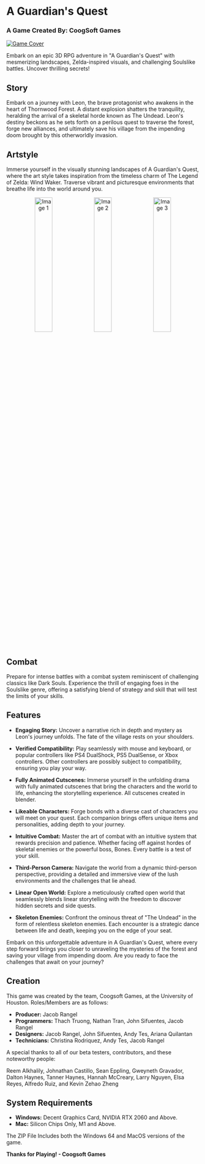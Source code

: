 # A Guardian's Quest
### A Game Created By: CoogSoft Games

[![Game Cover](https://img.itch.zone/aW1nLzE0NTcxNzg5LnBuZw==/original/bzids3.png)](https://coogsoftgames.itch.io/a-guardians-quest)

Embark on an epic 3D RPG adventure in "A Guardian's Quest" with mesmerizing landscapes, Zelda-inspired visuals, and challenging Soulslike battles. Uncover thrilling secrets!

## Story

Embark on a journey with Leon, the brave protagonist who awakens in the heart of Thornwood Forest. A distant explosion shatters the tranquility, heralding the arrival of a skeletal horde known as The Undead. Leon's destiny beckons as he sets forth on a perilous quest to traverse the forest, forge new alliances, and ultimately save his village from the impending doom brought by this otherworldly invasion.

## Artstyle

Immerse yourself in the visually stunning landscapes of A Guardian's Quest, where the art style takes inspiration from the timeless charm of The Legend of Zelda: Wind Waker. Traverse vibrant and picturesque environments that breathe life into the world around you.

<p align="center">
  <img src="https://img.itch.zone/aW1hZ2UvMjQ1NzE2Ny8xNDU3MDgxNy5wbmc=/original/sGLP0I.png" width="30%" alt="Image 1">
  <img src="https://img.itch.zone/aW1hZ2UvMjQ1NzE2Ny8xNDU3MDgxOC5wbmc=/original/Ut58vF.png" width="30%" alt="Image 2">
  <img src="https://img.itch.zone/aW1hZ2UvMjQ1NzE2Ny8xNDU3MDgyMS5wbmc=/original/BdLcU5.png" width="30%" alt="Image 3">
</p>

## Combat

Prepare for intense battles with a combat system reminiscent of challenging classics like Dark Souls. Experience the thrill of engaging foes in the Soulslike genre, offering a satisfying blend of strategy and skill that will test the limits of your skills.

## Features

- **Engaging Story:** Uncover a narrative rich in depth and mystery as Leon's journey unfolds. The fate of the village rests on your shoulders.

- **Verified Compatibility:** Play seamlessly with mouse and keyboard, or popular controllers like PS4 DualShock, PS5 DualSense, or Xbox controllers. Other controllers are possibly subject to compatibility, ensuring you play your way.

- **Fully Animated Cutscenes:** Immerse yourself in the unfolding drama with fully animated cutscenes that bring the characters and the world to life, enhancing the storytelling experience. All cutscenes created in blender.

- **Likeable Characters:** Forge bonds with a diverse cast of characters you will meet on your quest. Each companion brings offers unique items and personalities, adding depth to your journey.

- **Intuitive Combat:** Master the art of combat with an intuitive system that rewards precision and patience. Whether facing off against hordes of skeletal enemies or the powerful boss, Bones. Every battle is a test of your skill.

- **Third-Person Camera:** Navigate the world from a dynamic third-person perspective, providing a detailed and immersive view of the lush environments and the challenges that lie ahead.

- **Linear Open World:** Explore a meticulously crafted open world that seamlessly blends linear storytelling with the freedom to discover hidden secrets and side quests.

- **Skeleton Enemies:** Confront the ominous threat of "The Undead" in the form of relentless skeleton enemies. Each encounter is a strategic dance between life and death, keeping you on the edge of your seat.

Embark on this unforgettable adventure in A Guardian's Quest, where every step forward brings you closer to unraveling the mysteries of the forest and saving your village from impending doom. Are you ready to face the challenges that await on your journey?

## Creation

This game was created by the team, Coogsoft Games, at the University of Houston. Roles/Members are as follows:

- **Producer:** Jacob Rangel
- **Programmers:** Thach Truong, Nathan Tran, John Sifuentes, Jacob Rangel
- **Designers:** Jacob Rangel, John Sifuentes, Andy Tes, Ariana Quilantan
- **Technicians:** Christina Rodriquez, Andy Tes, Jacob Rangel

A special thanks to all of our beta testers, contributors, and these noteworthy people:

Reem Alkhalily, Johnathan Castillo, Sean Eppling, Gweyneth Gravador, Dalton Haynes, Tanner Haynes, Hannah McCreary, Larry Nguyen, Elsa Reyes, Alfredo Ruiz, and Kevin Zehao Zheng

## System Requirements

- **Windows:** Decent Graphics Card, NVIDIA RTX 2060 and Above.
- **Mac:** Silicon Chips Only, M1 and Above.

The ZIP File Includes both the Windows 64 and MacOS versions of the game.

**Thanks for Playing! - Coogsoft Games**
